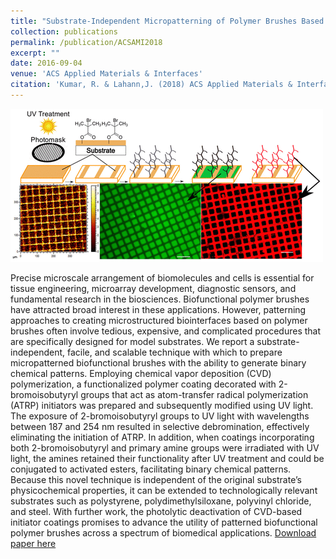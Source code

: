 ```yaml
---
title: "Substrate-Independent Micropatterning of Polymer Brushes Based on Photolytic Deactivation of Chemical Vapor Deposition Based Surface-Initiated Atom-Transfer Radical Polymerization Initiator Films."
collection: publications
permalink: /publication/ACSAMI2018
excerpt: ""
date: 2016-09-04
venue: 'ACS Applied Materials & Interfaces'
citation: 'Kumar, R. & Lahann,J. (2018) ACS Applied Materials & Interfaces, doi:10.1021/acsami.8b11525 .'
---
```


![acsami](/images/am-2018-11525g_0008.gif)

Precise microscale arrangement of biomolecules and cells is essential for tissue engineering, microarray development, diagnostic sensors, and fundamental research in the biosciences. Biofunctional polymer brushes have attracted broad interest in these applications. However, patterning approaches to creating microstructured biointerfaces based on polymer brushes often involve tedious, expensive, and complicated procedures that are specifically designed for model substrates. We report a substrate-independent, facile, and scalable technique with which to prepare micropatterned biofunctional brushes with the ability to generate binary chemical patterns. Employing chemical vapor deposition (CVD) polymerization, a functionalized polymer coating decorated with 2-bromoisobutyryl groups that act as atom-transfer radical polymerization (ATRP) initiators was prepared and subsequently modified using UV light. The exposure of 2-bromoisobutyryl groups to UV light with wavelengths between 187 and 254 nm resulted in selective debromination, effectively eliminating the initiation of ATRP. In addition, when coatings incorporating both 2-bromoisobutyryl and primary amine groups were irradiated with UV light, the amines retained their functionality after UV treatment and could be conjugated to activated esters, facilitating binary chemical patterns. Because this novel technique is independent of the original substrate’s physicochemical properties, it can be extended to technologically relevant substrates such as polystyrene, polydimethylsiloxane, polyvinyl chloride, and steel. With further work, the photolytic deactivation of CVD-based initiator coatings promises to advance the utility of patterned biofunctional polymer brushes across a spectrum of biomedical applications.
[Download paper here](http://rmykmr.github.io/files/acsami2018.pdf)

